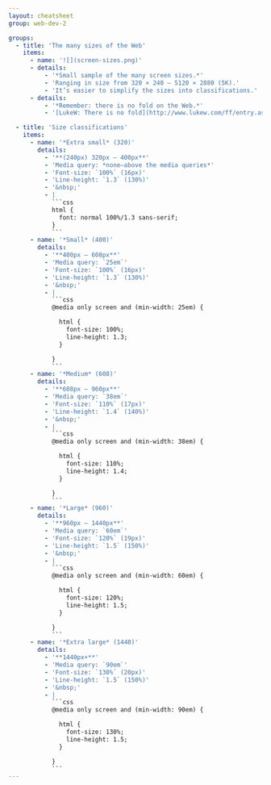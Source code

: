 ```yaml
---
layout: cheatsheet
group: web-dev-2

groups:
  - title: 'The many sizes of the Web'
    items:
      - name: '![](screen-sizes.png)'
      - details:
          - '*Small sample of the many screen sizes.*'
          - 'Ranging in size from 320 × 240 – 5120 × 2880 (5K).'
          - 'It’s easier to simplify the sizes into classifications.'
      - details:
          - '*Remember: there is no fold on the Web.*'
          - '[LukeW: There is no fold](http://www.lukew.com/ff/entry.asp?1946)'

  - title: 'Size classifications'
    items:
      - name: '*Extra small* (320)'
        details:
          - '**(240px) 320px – 400px**'
          - 'Media query: *none—above the media queries*'
          - 'Font-size: `100%` (16px)'
          - 'Line-height: `1.3` (130%)'
          - '&nbsp;'
          - |
            ```css
            html {
              font: normal 100%/1.3 sans-serif;
            }
            ```
      - name: '*Small* (400)'
        details:
          - '**400px – 608px**'
          - 'Media query: `25em`'
          - 'Font-size: `100%` (16px)'
          - 'Line-height: `1.3` (130%)'
          - '&nbsp;'
          - |
            ```css
            @media only screen and (min-width: 25em) {

              html {
                font-size: 100%;
                line-height: 1.3;
              }

            }
            ```
      - name: '*Medium* (608)'
        details:
          - '**608px – 960px**'
          - 'Media query: `38em`'
          - 'Font-size: `110%` (17px)'
          - 'Line-height: `1.4` (140%)'
          - '&nbsp;'
          - |
            ```css
            @media only screen and (min-width: 38em) {

              html {
                font-size: 110%;
                line-height: 1.4;
              }

            }
            ```
      - name: '*Large* (960)'
        details:
          - '**960px – 1440px**'
          - 'Media query: `60em`'
          - 'Font-size: `120%` (19px)'
          - 'Line-height: `1.5` (150%)'
          - '&nbsp;'
          - |
            ```css
            @media only screen and (min-width: 60em) {

              html {
                font-size: 120%;
                line-height: 1.5;
              }

            }
            ```
      - name: '*Extra large* (1440)'
        details:
          - '**1440px+**'
          - 'Media query: `90em`'
          - 'Font-size: `130%` (20px)'
          - 'Line-height: `1.5` (150%)'
          - '&nbsp;'
          - |
            ```css
            @media only screen and (min-width: 90em) {

              html {
                font-size: 130%;
                line-height: 1.5;
              }

            }
            ```
---
```

